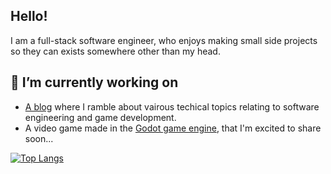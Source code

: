 ## Hello!
I am a full-stack software engineer, who enjoys making small side projects so they can exists somewhere other than my head.

## 🔭 I’m currently working on
- [A blog](https://tpolito.com/) where I ramble about vairous techical topics relating to software engineering and game development.
- A video game made in the [Godot game engine](https://godotengine.org/), that I'm excited to share soon...

[![Top Langs](https://github-readme-stats.vercel.app/api/top-langs/?username=tpolito&layout=compact)](https://github.com/tpolito/github-readme-stats)
